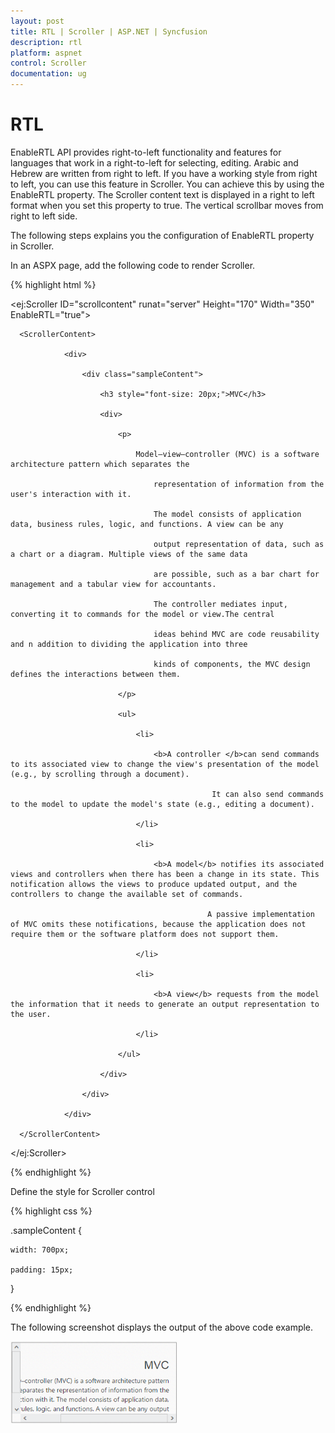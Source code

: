 ```yaml
---
layout: post
title: RTL | Scroller | ASP.NET | Syncfusion
description: rtl
platform: aspnet
control: Scroller
documentation: ug
---
```


# RTL

EnableRTL API provides right-to-left functionality and features for languages that work in a right-to-left for selecting, editing. Arabic and Hebrew are written from right to left. If you have a working style from right to left, you can use this feature in Scroller. You can achieve this by using the EnableRTL property. The Scroller content text is displayed in a right to left format when you set this property to true. The vertical scrollbar moves from right to left side.

The following steps explains you the configuration of EnableRTL property in Scroller.

In an ASPX page, add the following code to render Scroller.

{% highlight html %}

<ej:Scroller ID="scrollcontent" runat="server" Height="170" Width="350" EnableRTL="true">

      <ScrollerContent>

                <div>

                    <div class="sampleContent">

                        <h3 style="font-size: 20px;">MVC</h3>

                        <div>

                            <p>

                                Model–view–controller (MVC) is a software architecture pattern which separates the

                                    representation of information from the user's interaction with it.

                                    The model consists of application data, business rules, logic, and functions. A view can be any

                                    output representation of data, such as a chart or a diagram. Multiple views of the same data 

                                    are possible, such as a bar chart for management and a tabular view for accountants. 

                                    The controller mediates input, converting it to commands for the model or view.The central 

                                    ideas behind MVC are code reusability and n addition to dividing the application into three 

                                    kinds of components, the MVC design defines the interactions between them.

                            </p>

                            <ul>

                                <li>

                                    <b>A controller </b>can send commands to its associated view to change the view's presentation of the model (e.g., by scrolling through a document). 

                                                 It can also send commands to the model to update the model's state (e.g., editing a document).

                                </li>

                                <li>

                                    <b>A model</b> notifies its associated views and controllers when there has been a change in its state. This notification allows the views to produce updated output, and the controllers to change the available set of commands. 

                                                A passive implementation of MVC omits these notifications, because the application does not require them or the software platform does not support them.

                                </li>

                                <li>

                                    <b>A view</b> requests from the model the information that it needs to generate an output representation to the user.

                                </li>

                            </ul>

                        </div>

                    </div>

                </div>

      </ScrollerContent>

</ej:Scroller>

{% endhighlight %}

Define the style for Scroller control

{% highlight css %}

.sampleContent {

	width: 700px;

	padding: 15px;

}
		
{% endhighlight %}

The following screenshot displays the output of the above code example.

![](RTL_images/RTL_img1.png)